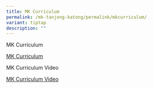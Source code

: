 ```yaml
---
title: MK Curriculum
permalink: /mk-tanjong-katong/permalink/mkcurriculum/
variant: tiptap
description: ""
---
```

<p>MK Curriculum</p>
<p><a href="https://www.moe.gov.sg/preschool/moe-kindergarten/curriculum-and-learning-environment" rel="noopener noreferrer nofollow" target="_blank">MK Curriculum</a>
</p>
<p></p>
<p>MK Curriculum Video</p>
<p><a href="https://drive.google.com/file/d/1wDdBDWJsS1leBIH-dC6MNHhh3wB6tX7n/view?usp=sharing" rel="noopener nofollow" target="_blank">MK Curriculum Video</a>
</p>